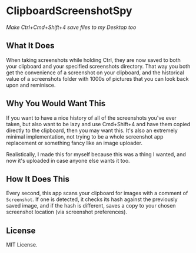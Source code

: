 # ClipboardScreenshotSpy
_Make Ctrl+Cmd+Shift+4 save files to my Desktop too_

## What It Does

When taking screenshots while holding Ctrl, they are now saved to both
your clipboard and your specified screenshots directory. That way you
both get the convenience of a screenshot on your clipboard, and the
historical value of a screenshots folder with 1000s of pictures that
you can look back upon and reminisce.

## Why You Would Want This

If you want to have a nice history of all of the screenshots you've
ever taken, but also want to be lazy and use Cmd+Shift+4 and have them
copied directly to the clipboard, then you may want this. It's also an
extremely minimal implementation, not trying to be a whole screenshot
app replacement or something fancy like an image uploader.

Realistically, I made this for myself because this was a thing I
wanted, and now it's uploaded in case anyone else wants it too.

## How It Does This

Every second, this app scans your clipboard for images with a comment
of `Screenshot`. If one is detected, it checks its hash against the
previously saved image, and if the hash is different, saves a copy to
your chosen screenshot location (via screenshot preferences).

## License

MIT License.
